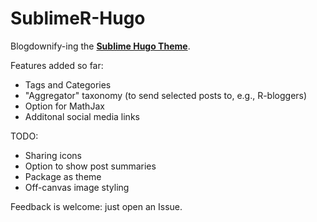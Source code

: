 # SublimeR-Hugo

Blogdownify-ing the [**Sublime Hugo Theme**](https://github.com/dt801ts/sublime-hugo-theme).

Features added so far:

* Tags and Categories
* "Aggregator" taxonomy (to send selected posts to, e.g., R-bloggers)
* Option for MathJax
* Additonal social media links

TODO:

* Sharing icons
* Option to show post summaries
* Package as theme
* Off-canvas image styling

Feedback is welcome:  just open an Issue.

